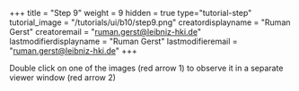 +++
title = "Step 9"
weight = 9
hidden = true
type="tutorial-step"
tutorial_image = "/tutorials/ui/b10/step9.png"
creatordisplayname = "Ruman Gerst"
creatoremail = "ruman.gerst@leibniz-hki.de"
lastmodifierdisplayname = "Ruman Gerst"
lastmodifieremail = "ruman.gerst@leibniz-hki.de"
+++

Double click on one of the images (red arrow 1) to observe it in a separate viewer window (red arrow 2)
